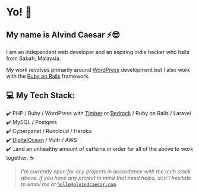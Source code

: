 # Yo! 🤘
## My name is Alvind Caesar ⚡😎

I am an independent web developer and an aspiring indie hacker who hails from Sabah, Malaysia. 

My work revolves primarily around [WordPress](https://wordpress.org) development but I also work with the [Ruby on Rails](https://rubyonrails.org) framework.

## 💻 My Tech Stack:
✔️ PHP / Ruby / WordPress with [Timber](https://upstatement.com/timber/) or [Bedrock](https://roots.io/bedrock/) / Ruby on Rails / Laravel <br>
✔️ MySQL / Postgres <br>
✔️ Cyberpanel / Runcloud / Heroku <br>
✔️ [DigitalOcean](https://m.do.co/c/b461caa6b976) / Vultr / AWS <br>
✔️ ..and an unhealthy amount of caffeine in order for all of the above to work together. ☕<br>

> *I'm currently open for any projects in accordance with the tech stack above. If you have any project in mind that need helps, don't hesitate to email me at* [`hello@alvindcaesar.com`](mailto:hello@alvindcaesar.com).





